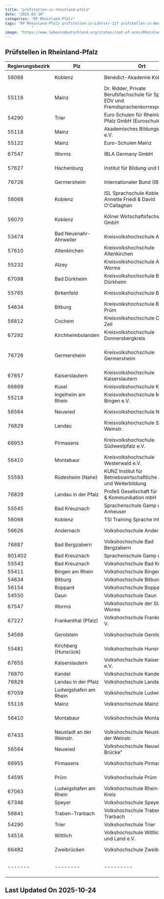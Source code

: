 ```yaml
---
title: "prüfstellen-in-rheinland-pfalz"
date: "2025-03-10"
categories: "RP Rheinland-Pfalz"
tags: "RP Rheinland-Pfalz prüfstellen-in-Löhrstr-127 prüfstellen-in-Neubrunnenstr-8 prüfstellen-in-Nagelstraße-10 prüfstellen-in-Rabanusstraße-5 prüfstellen-in-Wallstr-11 prüfstellen-in-Prinz-Carl-Anlage-3 prüfstellen-in-Adolf-Kolping-Str-3 prüfstellen-in-Glacisstr-9 prüfstellen-in-Rizzastr-35 prüfstellen-in-Kurfürst-Schönborn-Str-55 prüfstellen-in-Wilhelmstraße-23 prüfstellen-in-Rathausstr-12 prüfstellen-in-Theodor-Heuss-Ring-2 prüfstellen-in-Philipp-Fauth-Str-11 prüfstellen-in-Schneewiesenstr-25 prüfstellen-in-Trierer-Str-1 prüfstellen-in-Ravenestr-17 prüfstellen-in-Uhlandstr-2 prüfstellen-in-Ritter-von-Schmauß-StrEcke-Paradeplatz prüfstellen-in-Lauterstr-8 prüfstellen-in-Lehnstr-16 prüfstellen-in-Georg-Rückert-Str-11 prüfstellen-in-Beverwijker-Ring-5 prüfstellen-in-An-der-Kreuzmühle-2 prüfstellen-in-Unterer-Sommerwaldweg-4042 prüfstellen-in-Peter-Altmeier-Platz-1 prüfstellen-in-Am-Schlittweg-8 prüfstellen-in-Max-von-Laue-Str-3 prüfstellen-in-Rüdesheimer-Str-34 prüfstellen-in-Schloßstr-48 prüfstellen-in-Am-Stadtgraben-29 prüfstellen-in-Königstr-61 prüfstellen-in-Hochstraße-11 prüfstellen-in-Kornmarkt-5 prüfstellen-in-Gaustr-20 prüfstellen-in-Rathausplatz-34 prüfstellen-in-Oberstraße-141 prüfstellen-in-Leopoldstr-29 prüfstellen-in-Willy-Brandt-Ring-11 prüfstellen-in-Stephan-Cosacchi-Platz-1 prüfstellen-in-Rathaus-Kyllweg-1 prüfstellen-in-Auf-der-Mauer-8 prüfstellen-in-Kanalstr-3 prüfstellen-in-Hauptstr-61 prüfstellen-in-Maximilianstr-7 prüfstellen-in-Bürgerhof- prüfstellen-in-Karmeliterplatz-1 prüfstellen-in-Konrad-Adenauer-Platz-9 prüfstellen-in-Lindenstraße-15 prüfstellen-in-Heddesdorfer-Str-33 prüfstellen-in-Hans-Sachs-Str-2 prüfstellen-in-Rathaus-Tiergartenstr-54 prüfstellen-in-Europaplatz-5 prüfstellen-in-Bahnhofstr-54 prüfstellen-in-Am-Markt-3 prüfstellen-in-Domfreihof-1b prüfstellen-in-Kurfürstenstr-1 prüfstellen-in-Johann-Schwebel-Str-1 prüfstellen-in-Bénédict-Akademie-Koblenz prüfstellen-in-Dr-Ridder-Private-Berufsfachschule-für-Sprache-EDV-und-Fremdsprachenkorrespondenten prüfstellen-in-Euro-Schulen-für-Rheinland-Pfalz-GmbH-(Euroschulen-Trier) prüfstellen-in-Akademisches-Bildungs-Center-eV prüfstellen-in-Euro-Schulen-Mainz prüfstellen-in-IBLA-Germany-GmbH prüfstellen-in-Institut-für-Bildung-und-Beruf prüfstellen-in-Internationaler-Bund-(IB) prüfstellen-in-ISL-Sprachschule-Koblenz-Annette-Friedl-and-David-OCallaghan prüfstellen-in-Kölner-Wirtschaftsfachschule-GmbH prüfstellen-in-Kreisvolkshochschule-Ahrweiler prüfstellen-in-Kreisvolkshochschule-Altenkirchen prüfstellen-in-Kreisvolkshochschule-Alzey-Worms prüfstellen-in-Kreisvolkshochschule-Bad-Dürkheim prüfstellen-in-Kreisvolkshochschule-Birkenfeld prüfstellen-in-Kreisvolkshochschule-Bitburg-Prüm prüfstellen-in-Kreisvolkshochschule-Cochem-Zell prüfstellen-in-Kreisvolkshochschule-Donnersbergkreis prüfstellen-in-Kreisvolkshochschule-Germersheim prüfstellen-in-Kreisvolkshochschule-Kaiserslautern prüfstellen-in-Kreisvolkshochschule-Kusel prüfstellen-in-Kreisvolkshochschule-Mainz-Bingen-eV prüfstellen-in-Kreisvolkshochschule-Neuwied prüfstellen-in-Kreisvolkshochschule-Südliche-Weinstr prüfstellen-in-Kreisvolkshochschule-Südwestpfalz-eV prüfstellen-in-Kreisvolkshochschule-Westerwald-eV prüfstellen-in-KUNZ-Institut-für-Betriebswirtschaftliche-Aus--und-Weiterbildung prüfstellen-in-ProfeS-Gesellschaft-für-Bildung-and-Kommunikation-mbH prüfstellen-in-Sprachenschule-Gamp-und-Anheuser prüfstellen-in-TSI-Training-Sprache-Integration prüfstellen-in-Volkshochschule-Andernach prüfstellen-in-Volkshochschule-Bad-Bergzabern prüfstellen-in-Sprachenschule-Gamp-und-Léus prüfstellen-in-Volkshochschule-Bad-Kreuznach prüfstellen-in-Volkshochschule-Bingen-eV prüfstellen-in-Volkshochschule-Bitburg prüfstellen-in-Volkshochschule-Boppard prüfstellen-in-Volkshochschule-Daun prüfstellen-in-Volkshochschule-der-Stadt-Worms prüfstellen-in-Volkshochschule-Frankenthal-e-V prüfstellen-in-Volkshochschule-Gerolstein prüfstellen-in-Volkshochschule-Hunsrück prüfstellen-in-Volkshochschule-Kaiserslautern-eV prüfstellen-in-Volkshochschule-Kandel-eV prüfstellen-in-Volkshochschule-Landau prüfstellen-in-Volkshochschule-Ludwigshafen prüfstellen-in-Volkshochschule-Mainz prüfstellen-in-Volkshochschule-Montabaur prüfstellen-in-Volkshochschule-Neustadt-an-der-Weinstr prüfstellen-in-Volkshochschule-Neuwied-Die-Brücke prüfstellen-in-Volkshochschule-Pirmasens prüfstellen-in-Volkshochschule-Prüm prüfstellen-in-Volkshochschule-Rhein-Pfalz-Kreis prüfstellen-in-Volkshochschule-Speyer prüfstellen-in-Volkshochschule-Traben-Trarbach prüfstellen-in-Volkshochschule-Trier prüfstellen-in-Volkshochschule-Wittlich-Stadt-und-Land-eV prüfstellen-in-Volkshochschule-Zweibrücken prüfstellen-in-Koblenz prüfstellen-in-Mainz prüfstellen-in-Trier prüfstellen-in-Worms prüfstellen-in-Hachenburg prüfstellen-in-Germersheim prüfstellen-in-Bad Neuenahr-Ahrweiler prüfstellen-in-Altenkirchen prüfstellen-in-Alzey prüfstellen-in-Bad Dürkheim prüfstellen-in-Birkenfeld prüfstellen-in-Bitburg prüfstellen-in-Cochem prüfstellen-in-Kirchheimbolanden prüfstellen-in-Kaiserslautern prüfstellen-in-Kusel prüfstellen-in-Ingelheim am Rhein prüfstellen-in-Neuwied prüfstellen-in-Landau prüfstellen-in-Pirmasens prüfstellen-in-Montabaur prüfstellen-in-Rüdesheim (Nahe) prüfstellen-in-Landau in der Pfalz prüfstellen-in-Bad Kreuznach prüfstellen-in-Andernach prüfstellen-in-Bad Bergzabern prüfstellen-in-Bingen am Rhein prüfstellen-in-Boppard prüfstellen-in-Daun prüfstellen-in-Frankenthal (Pfalz) prüfstellen-in-Gerolstein prüfstellen-in-Kirchberg (Hunsrück) prüfstellen-in-Kandel prüfstellen-in-Ludwigshafen am Rhein prüfstellen-in-Neustadt an der Weinstr. prüfstellen-in-Prüm prüfstellen-in-Speyer prüfstellen-in-Traben-Trarbach prüfstellen-in-Wittlich prüfstellen-in-Zweibrücken
            "
image: "https://www.lebenindeutschland.org/states/coat-of-arms/Rheinland-Pfalz.svg"
---
```


## Prüfstellen in Rheinland-Pfalz

| Regierungsbezirk | Plz | Ort | Einrichtung | Straße | Telefon | Email |
|-------|--------|---------|---------|---------|---------|---------|
|56068|Koblenz|Bénédict-Akademie Koblenz|Löhrstr. 127|026137654|cburkhardt@benedict-akademie-koblenz.de||
|55116|Mainz|Dr. Ridder, Private Berufsfachschule für Sprache, EDV und Fremdsprachenkorrespondenten|Neubrunnenstr. 8|06131 25210|sekretariat@dr-ridder.de||
|54290|Trier|Euro Schulen für Rheinland-Pfalz GmbH (Euroschulen Trier)|Nagelstraße 10|0651-97561-13|Trier@eso.de||
|55118|Mainz|Akademisches Bildungs-Center e.V.|Rabanusstraße 5|06131-720276|m.cagrici@abc-mainz.de||
|55122|Mainz|Euro-Schulen Mainz|Wallstr. 11|06131-58844-0|info@es.mainz.eso.de||
|67547|Worms|IBLA Germany GmbH|Prinz-Carl-Anlage 3|06241/304149|ibla-germany@web.de||
|57627|Hachenburg|Institut für Bildung und Beruf|Adolf-Kolping-Str. 3|02662-9428146|ibbhachenburg@t-online.de||
|76726|Germersheim|Internationaler Bund (IB)|Glacisstr. 9|07274702535|bz-germersheim@internationaler-bund.de||
|56068|Koblenz|ISL Sprachschule Koblenz Annette Friedl & David O'Callaghan|Rizzastr. 35|0261-98823440|koblenz@isl-sprachschule.de||
|56070|Koblenz|Kölner Wirtschaftsfachschule GmbH|Kurfürst-Schönborn-Str. 55||singerhoff@wifa.de||
|53474|Bad Neuenahr-Ahrweiler|Kreisvolkshochschule Ahrweiler|Wilhelmstraße 23|02641-912339-0|info@kvhs-ahrweiler.de||
|57610|Altenkirchen|Kreisvolkshochschule Altenkirchen|Rathausstr. 12|02681- 812211 |kvhs@kreis-ak.de||
|55232|Alzey|Kreisvolkshochschule Alzey-Worms|Theodor-Heuss-Ring 2|06731-408 6740|kvhs@alzey-worms.de||
|67098|Bad Dürkheim|Kreisvolkshochschule Bad Dürkheim|Philipp-Fauth-Str. 11|06322/961-2402|kvhs@kreis-bad-duerkheim.de||
|55765|Birkenfeld|Kreisvolkshochschule Birkenfeld|Schneewiesenstr. 25|0678-15105|vhs@landkreis-birkenfeld.de||
|54634|Bitburg|Kreisvolkshochschule Bitburg-Prüm|Trierer Str. 1|(0 65 61) 15 13 80|kvhs@bitburg-pruem.de||
|56812|Cochem|Kreisvolkshochschule Cochem-Zell|Ravenestr. 17|02671-61465|kvhs@cochem-zell.de||
|67292|Kirchheimbolanden|Kreisvolkshochschule Donnersbergkreis|Uhlandstr. 2|06352-710-108|kvhs@donnersberg.de||
|76726|Germersheim|Kreisvolkshochschule Germersheim|Ritter von Schmauß-Str./Ecke Paradeplatz|07274 - 53 334|vhs@kreis-germersheim.de||
|67657|Kaiserslautern|Kreisvolkshochschule Kaiserslautern|Lauterstr. 8|0631-7105-395|carola.wuertz@kaiserslautern-kreis.de||
|66869|Kusel|Kreisvolkshochschule Kusel|Lehnstr. 16|06381-917530-10|kvhs@kv-kus.de||
|55218|Ingelheim am Rhein|Kreisvolkshochschule Mainz-Bingen e.V.|Georg-Rückert-Str. 11|06132-/7877100/-7102|info@kvhs-mainz-bingen.de||
|56564|Neuwied|Kreisvolkshochschule Neuwied|Beverwijker Ring 5|02631- 347813|info@kvhs-neuwied.de||
|76829|Landau|Kreisvolkshochschule Südliche Weinstr.|An der Kreuzmühle 2|06341-940188|vhs@suedliche-weinstrasse.de ||
|66953|Pirmasens|Kreisvolkshochschule Südwestpfalz e.V.|Unterer Sommerwaldweg 40/42|06331-809336|info@kvhs-swp.de, f.rossard@lksuedwestpflaz.de||
|56410|Montabaur|Kreisvolkshochschule Westerwald e.V.|Peter-Altmeier-Platz 1|02602-124420|info@vhs-ww.de||
|55593|Rüdesheim (Nahe)|KUNZ Institut für Betriebswirtschaftliche Aus- und Weiterbildung|Am Schlittweg 8|0671-40733|info@kunz-institut.de||
|76829|Landau in der Pfalz|ProfeS Gesellschaft für Bildung & Kommunikation mbH|Max-von-Laue-Str. 3|06341-1414433|info@profes-gmbh.de||
|55545|Bad Kreuznach|Sprachenschule Gamp und Anheuser|Rüdesheimer Str. 34|067143199|kanheuser@web.de||
|56068|Koblenz|TSI Training Sprache Integration|Schloßstr. 48|0261-12714|info@tsi-koblenz.de||
|56626|Andernach|Volkshochschule Andernach|Am Stadtgraben 29|02632-922276|vhs@andernach.de||
|76887|Bad Bergzabern|Volkshochschule Bad Bergzabern|Königstr. 61|06343-9253038|integration@vhs-bergzabern.de||
|901402|Bad Kreuznach|Sprachenschule Gamp und Léus|Hochstraße 11|0178 5343532|SprachenschuleGampundLeus@web.de||
|55543|Bad Kreuznach|Volkshochschule Bad Kreuznach|Kornmarkt 5|0671/800766|vhs@bad-kreuznach.de||
|55411|Bingen am Rhein|Volkshochschule Bingen e.V|Gaustr. 20|06721-991103|service@vhs-bingen.de||
|54634|Bitburg|Volkshochschule Bitburg|Rathausplatz 3/4|06561-6001-241|vhs@bitburg.de||
|56154|Boppard|Volkshochschule Boppard|Oberstraße 141|06742-898866|info@vhs-boppard.de||
|54550|Daun|Volkshochschule Daun|Leopoldstr. 29|(0 65 92) 93 92 15|volkshochschule@stadt-daun.de||
|67547|Worms|Volkshochschule der Stadt Worms|Willy-Brandt-Ring 11|06241/8534256|vhs@worms.de||
|67227|Frankenthal (Pfalz)|Volkshochschule Frankenthal e. V.|Stephan-Cosacchi-Platz 1|06233-349203|info@vhs-ft.de||
|54568|Gerolstein|Volkshochschule Gerolstein|Rathaus, Kyllweg 1,|0659-131166|heike.bowi@gerolstein.de, vhs@gerolstein.de||
|55481|Kirchberg (Hunsrück)|Volkshochschule Hunsrück|Auf der Mauer 8|06763-910-155|vhs@kirchberg-hunsrueck.de, info@kirchberg-hunsrueck.de||
|67655|Kaiserslautern|Volkshochschule Kaiserslautern e.V.|Kanalstr. 3|0631-3625823|info@vhs-kaiserslautern.de||
|76870|Kandel|Volkshochschule Kandel e.V.|Hauptstr. 61|(0 72 75) 9 52 73|vhs.kandel@web.de||
|76829|Landau in der Pfalz|Volkshochschule Landau|Maximilianstr. 7|06341-134992|sigrid.gensheimer@landau.de||
|67059|Ludwigshafen am Rhein|Volkshochschule Ludwigshafen|Bürgerhof |0621-504-2587|Siegbert.Aichele@ludwigshafen.de||
|55116|Mainz|Volkshochschule Mainz|Karmeliterplatz 1|06131/2625-150|vhs@vhs-mainz.de||
|56410|Montabaur|Volkshochschule Montabaur|Konrad-Adenauer-Platz 9|02602-126105|uprobst@montabaur.de||
|67433|Neustadt an der Weinstr.|Volkshochschule Neustadt an der Weinstr.|Lindenstraße 15|06321-855-1877|nicolette.schuster@neustadt.eu||
|56564|Neuwied|Volkshochschule Neuwied "Die Brücke"|Heddesdorfer Str. 33|02631-8025510|anmeldung@vhs-neuwied.de||
|66955|Pirmasens|Volkshochschule Pirmasens|Hans-Sachs-Str. 2|06331-213687|volkshochschule@pirmasens.de||
|54595|Prüm|Volkshochschule Prüm|Rathaus, Tiergartenstr. 54| 0 65 51- 943119|vhs@vg-pruem.de||
|67063|Ludwigshafen am Rhein|Volkshochschule Rhein-Pfalz-Kreis|Europaplatz 5|0621-5909-246|kvhs-geschaeftsstelle@vhs-rpk.de||
|67346|Speyer|Volkshochschule Speyer|Bahnhofstr. 54|06232-106-203|vhs@stadt-speyer.de||
|56841|Traben-Trarbach|Volkshochschule Traben-Trarbach|Am Markt 3|06541-708-28|team@vhs-traben-trarbach.de||
|54290|Trier|Volkshochschule Trier|Domfreihof 1b|0651-718-1437| manuela.zeilinger@trier.de||
|54516|Wittlich|Volkshochschule Wittlich Stadt und Land e.V.|Kurfürstenstr. 1|06571-10739|wfeltes@vg-wittlich-land.de||
|66482|Zweibrücken|Volkshochschule Zweibrücken|Johann-Schwebel-Str. 1|06332-209747|info@vhs-zweibruecken.de||
|-------|--------|---------|---------|---------|---------|---------|


## Last Updated On 2025-10-24